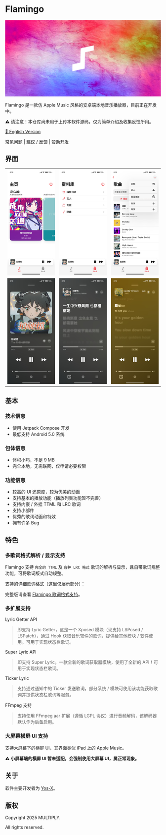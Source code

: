 # Flamingo

![main_banner](docs/pics/main_banner.jpg)

Flamingo 是一款仿 Apple Music 风格的安卓端本地音乐播放器，目前正在开发中。

⚠ 请注意！本仓库尚未用于上传本软件源码，仅为简单介绍及收集反馈所用。

[📕 English Version](docs/README_en.md)

[常见问题](docs/NoContent.md) | [建议 / 反馈](https://github.com/Yos-X/FlamingoHere/issues) | [赞助开发](https://afdian.tv/a/yos-x)

## 界面

<table width="100%">
  <tr>
    <td align="center"><img src="./docs/pics/1.jpg" width="100%" alt="1"></td>
    <td align="center"><img src="./docs/pics/2.jpg" width="100%" alt="2"></td>
    <td align="center"><img src="./docs/pics/3.jpg" width="100%" alt="3"></td>
  </tr>
  <tr>
    <td align="center"><img src="./docs/pics/4.jpg" width="100%" alt="4"></td>
    <td align="center"><img src="./docs/pics/5.jpg" width="100%" alt="5"></td>
    <td align="center"><img src="./docs/pics/6.jpg" width="100%" alt="6"></td>
  </tr>
</table>

## 基本

### 技术信息

- 使用 Jetpack Compose 开发
- 最低支持 Android 5.0 系统

### 包体信息

- 体积小巧，不足 9 MB
- 完全本地，无需联网，仅申请必要权限

### 功能信息

- 较高的 UI 还原度，较为优美的动画
- 支持基本的播放功能（播放列表功能暂不完善）
- 支持内嵌 / 外挂 TTML 和 LRC 歌词
- 支持小部件
- 优秀的歌词动画和特效
- 拥有许多 Bug

## 特色

### 多歌词格式解析 / 显示支持

Flamingo 支持 `完全的 TTML` 及 `各种 LRC 格式` 歌词的解析与显示，且自带歌词规整功能，可将歌词版式自动规整。

支持的详细歌词格式（这里仅展示部分）：

完整版请查看 [Flamingo 歌词格式支持](docs/LyricFormatSupport.md)。

### 多扩展支持

Lyric Getter API

> 即支持 Lyric Getter，这是一个 Xposed 模块（现支持 LSPosed / LSPatch），通过 Hook 获取音乐软件的歌词，提供给其他模块 / 软件使用。可用于实现状态栏歌词。

Super Lyric API

> 即支持 Super Lyric。一款全新的歌词获取器模块，使用了全新的 API！可用于实现状态栏歌词。

Ticker Lyric

> 支持通过通知中的 Ticker 发送歌词，部分系统 / 模块可使用该功能获取歌词并提供状态栏歌词等服务。

FFmpeg 支持

> 支持使用 FFmpeg aar 扩展（遵循 LGPL 协议）进行音频解码，该解码器默认作为后备启用。

### 大屏幕横屏 UI 支持

支持大屏幕下的横屏 UI，其界面类似 iPad 上的 Apple Music。

**⚠ 小屏幕端的横屏 UI 暂未适配，会强制使用大屏幕 UI，属正常现象。**

## 关于

软件主要开发者为 [Yos-X](https://github.com/Yos-X)。

## 版权

Copyright 2025 MULTIPLY.

All rights reserved.
